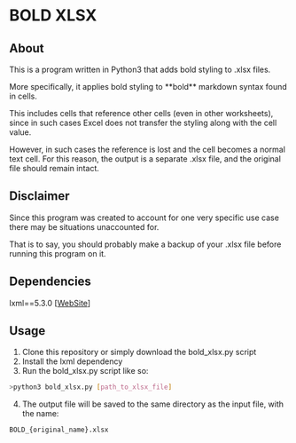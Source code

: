 # BOLD XLSX

## About

This is a program written in Python3 that adds bold styling to .xlsx files.

More specifically, it applies bold styling to \*\*bold\*\* markdown syntax found in cells.

This includes cells that reference other cells (even in other worksheets), since in such cases Excel does not transfer the styling along with the cell value.

However, in such cases the reference is lost and the cell becomes a normal text cell. For this reason, the output is a separate .xlsx file, and the original file should remain intact.

## Disclaimer

Since this program was created to account for one very specific use case there may be situations unaccounted for.

That is to say, you should probably make a backup of your .xlsx file before running this program on it.

## Dependencies

lxml==5.3.0 \[[WebSite](https://lxml.de/)\]


## Usage

1. Clone this repository or simply download the bold_xlsx.py script
2. Install the lxml dependency
3. Run the bold_xlsx.py script like so:

```bash
>python3 bold_xlsx.py [path_to_xlsx_file]
```

4. The output file will be saved to the same directory as the input file, with the name:

```
BOLD_{original_name}.xlsx
```



